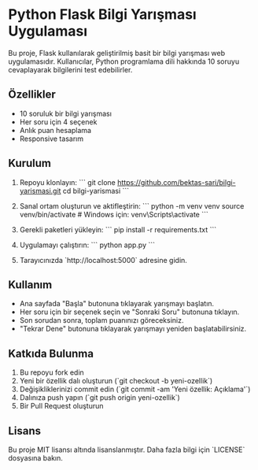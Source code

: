 # Python Flask Bilgi Yarışması Uygulaması

Bu proje, Flask kullanılarak geliştirilmiş basit bir bilgi yarışması web uygulamasıdır. Kullanıcılar, Python programlama dili hakkında 10 soruyu cevaplayarak bilgilerini test edebilirler.

## Özellikler

- 10 soruluk bir bilgi yarışması
- Her soru için 4 seçenek
- Anlık puan hesaplama
- Responsive tasarım

## Kurulum

1. Repoyu klonlayın:
   \`\`\`
   git clone https://github.com/bektas-sari/bilgi-yarismasi.git
   cd bilgi-yarismasi
   \`\`\`

2. Sanal ortam oluşturun ve aktifleştirin:
   \`\`\`
   python -m venv venv
   source venv/bin/activate  # Windows için: venv\Scripts\activate
   \`\`\`

3. Gerekli paketleri yükleyin:
   \`\`\`
   pip install -r requirements.txt
   \`\`\`

4. Uygulamayı çalıştırın:
   \`\`\`
   python app.py
   \`\`\`

5. Tarayıcınızda \`http://localhost:5000\` adresine gidin.

## Kullanım

- Ana sayfada "Başla" butonuna tıklayarak yarışmayı başlatın.
- Her soru için bir seçenek seçin ve "Sonraki Soru" butonuna tıklayın.
- Son sorudan sonra, toplam puanınızı göreceksiniz.
- "Tekrar Dene" butonuna tıklayarak yarışmayı yeniden başlatabilirsiniz.

## Katkıda Bulunma

1. Bu repoyu fork edin
2. Yeni bir özellik dalı oluşturun (\`git checkout -b yeni-ozellik\`)
3. Değişikliklerinizi commit edin (\`git commit -am 'Yeni özellik: Açıklama'\`)
4. Dalınıza push yapın (\`git push origin yeni-ozellik\`)
5. Bir Pull Request oluşturun

## Lisans

Bu proje MIT lisansı altında lisanslanmıştır. Daha fazla bilgi için \`LICENSE\` dosyasına bakın.

